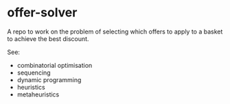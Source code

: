 offer-solver
============

A repo to work on the problem of selecting which offers to apply to a basket to achieve the best discount.

See:
- combinatorial optimisation
- sequencing
- dynamic programming
- heuristics
- metaheuristics
